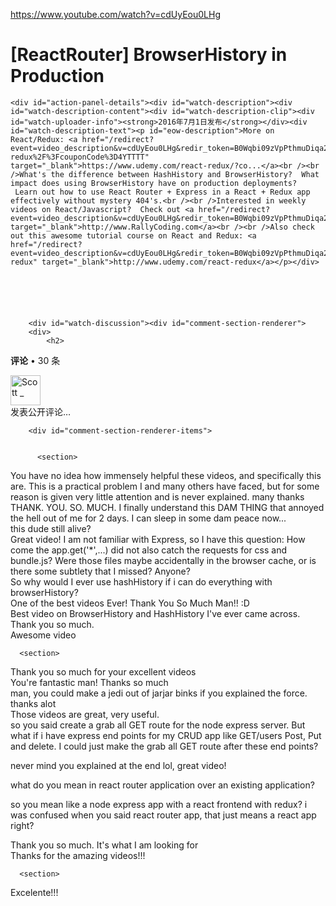 <a href="https://www.youtube.com/watch?v=cdUyEou0LHg">https://www.youtube.com/watch?v=cdUyEou0LHg</a><div id="articleHeader"><h1>              [ReactRouter] BrowserHistory in Production        </h1></div>




      


  


    <div id="action-panel-details"><div id="watch-description"><div id="watch-description-content"><div id="watch-description-clip"><div id="watch-uploader-info"><strong>2016年7月1日发布</strong></div><div id="watch-description-text"><p id="eow-description">More on React/Redux: <a href="/redirect?event=video_description&v=cdUyEou0LHg&redir_token=B0Wqbi09zVpPthmuDiqa2gTCVnp8MTUxODU5MjcyMkAxNTE4NTA2MzIy&q=https%3A%2F%2Fwww.udemy.com%2Freact-redux%2F%3FcouponCode%3D4YTTTT" target="_blank">https://www.udemy.com/react-redux/?co...</a><br /><br />What's the difference between HashHistory and BrowserHistory?  What impact does using BrowserHistory have on production deployments?  Learn out how to use React Router + Express in a React + Redux app effectively without mystery 404's.<br /><br />Interested in weekly videos on React/Javascript?  Check out <a href="/redirect?event=video_description&v=cdUyEou0LHg&redir_token=B0Wqbi09zVpPthmuDiqa2gTCVnp8MTUxODU5MjcyMkAxNTE4NTA2MzIy&q=http%3A%2F%2Fwww.RallyCoding.com" target="_blank">http://www.RallyCoding.com</a><br /><br />Also check out this awesome tutorial course on React and Redux: <a href="/redirect?event=video_description&v=cdUyEou0LHg&redir_token=B0Wqbi09zVpPthmuDiqa2gTCVnp8MTUxODU5MjcyMkAxNTE4NTA2MzIy&q=http%3A%2F%2Fwww.udemy.com%2Freact-redux" target="_blank">http://www.udemy.com/react-redux</a></p></div>  
  
  




        <div id="watch-discussion"><div id="comment-section-renderer">
        <div>
            <h2>
<b>评论</b> • 30 条  </h2>

            
<div>
  
    
      
        
  <img src="https://yt3.ggpht.com/-y1w-VXAcGBg/AAAAAAAAAAI/AAAAAAAAAAA/25KvsE6xQFw/s48-c-k-no-mo-rj-c0xffffff/photo.jpg" width="48" height="48" alt="Scott _" />

        
      
    
  



<div><div>发表公开评论…</div>
                

          
        
        <div id="comment-section-renderer-items">
      

          <section>
<div>



    
<div><div><div>You have no idea how immensely helpful these videos, and specifically this are. This is a practical problem I and many others have faced, but for some reason is given very little attention and is never explained. many thanks﻿</div>

</section>
      <section>
<div>



    
<div><div><div>THANK. YOU. SO. MUCH. I finally understand this DAM THING that annoyed the hell out of me for 2 days. I can sleep in some dam peace now...﻿</div>

</section>
      <section>
<div>



    
<div><div><div>this dude still alive?﻿</div>

</section>
      <section>
<div>



    
<div><div><div>Great video! 
I am not familiar with Express, so I have this question: How come the app.get('*',...) did not also catch the requests for css and bundle.js? Were those files maybe accidentally in the browser cache, or is there some subtlety that I missed?
Anyone?﻿</div>

</section>
      <section>
<div>



    
<div><div><div>So why would I ever use hashHistory if i can do everything with browserHistory?﻿</div>

</section>
      <section>
<div>



    
<div><div><div>One of the best videos Ever! Thank You So Much Man!! :D﻿</div>

</section>
      <section>
<div>



    
<div><div><div>Best video on BrowserHistory and HashHistory I've ever came across. Thank you so much.﻿</div>

</section>
      <section>
<div>



    
<div><div><div>Awesome video﻿</div>

</section>
      
      
      <section>
<div>



    
<div><div><div>Thank you so much for your excellent videos﻿</div>

</section>
      <section>
<div>



    
<div><div><div>You're fantastic man! Thanks so much﻿</div>

</section>
      <section>
<div>



    
<div><div><div>man, you could make a jedi out of jarjar binks if you explained the force. thanks alot﻿</div>

</section>
      <section>
<div>



    
<div><div><div>Those videos are great, very useful.﻿</div>

</section>
      <section>
<div>



    
<div><div><div>so you said create a grab all GET route for the node express server.  But what if i have express end points for my CRUD app like GET/users Post, Put and delete.  I could just make the grab all GET route after these end points?

never mind you explained at the end lol, great video!﻿</div>

</section>
      <section>
<div>



    
<div><div><div>what do you mean in react router application over an existing application?  

so you mean like a node express app with a react frontend with redux?  i was confused when you said react router app, that just means a react app right?﻿</div>

</section>
      <section>
<div>



    
<div><div><div>Thank you so much. It's what I am looking for﻿</div>

</section>
      <section>
<div>



    
<div><div><div>Thanks for the amazing videos!!!﻿</div>

</section>
      
      <section>
<div>



    
<div><div><div>Excelente!!!﻿</div>

</section>

  

          





    


        
      
        

      
    


      